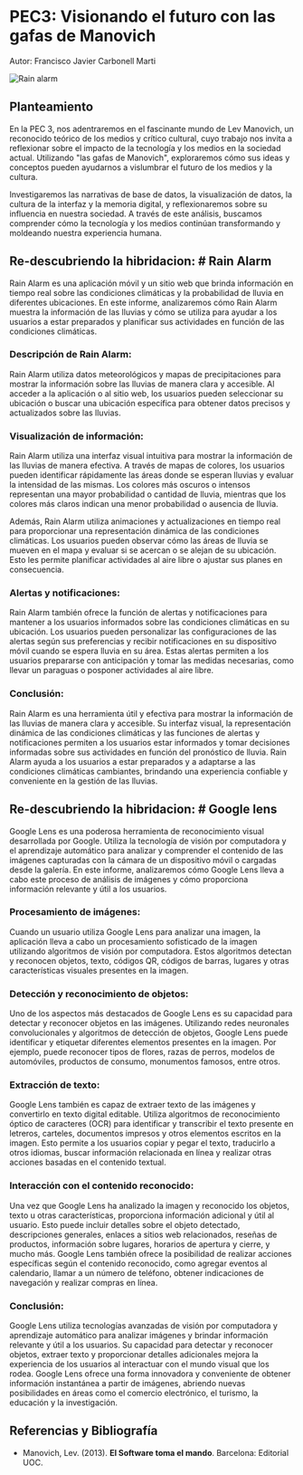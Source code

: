 # PEC3: Visionando el futuro con las gafas de Manovich 
Autor: Francisco Javier Carbonell Marti


![Rain alarm]([https://miro.medium.com/max/1400/0*9PyyNvrO2PcD3KuU.png](https://lh3.googleusercontent.com/XHPRThRNjltTfxW0mnKTplOvuO-u2O8rIsx7IugSEpARmCCrRgFE1EjsckKDPEbujvBZjy23VemvszsGmC20X-sG=w640-h400-e365-rj-sc0x00ffffff)) 





## Planteamiento


En la PEC 3, nos adentraremos en el fascinante mundo de Lev Manovich, un reconocido teórico de los medios y crítico cultural, cuyo trabajo nos invita a reflexionar sobre el impacto de la tecnología y los medios en la sociedad actual. Utilizando "las gafas de Manovich", exploraremos cómo sus ideas y conceptos pueden ayudarnos a vislumbrar el futuro de los medios y la cultura.

 Investigaremos las narrativas de base de datos, la visualización de datos, la cultura de la interfaz y la memoria digital, y reflexionaremos sobre su influencia en nuestra sociedad. A través de este análisis, buscamos comprender cómo la tecnología y los medios continúan transformando y moldeando nuestra experiencia humana.


## Re-descubriendo la hibridacion: # Rain Alarm 

Rain Alarm es una aplicación móvil y un sitio web que brinda información en tiempo real sobre las condiciones climáticas y la probabilidad de lluvia en diferentes ubicaciones. En este informe, analizaremos cómo Rain Alarm muestra la información de las lluvias y cómo se utiliza para ayudar a los usuarios a estar preparados y planificar sus actividades en función de las condiciones climáticas.

### Descripción de Rain Alarm:

Rain Alarm utiliza datos meteorológicos y mapas de precipitaciones para mostrar la información sobre las lluvias de manera clara y accesible. Al acceder a la aplicación o al sitio web, los usuarios pueden seleccionar su ubicación o buscar una ubicación específica para obtener datos precisos y actualizados sobre las lluvias.

### Visualización de información:

Rain Alarm utiliza una interfaz visual intuitiva para mostrar la información de las lluvias de manera efectiva. A través de mapas de colores, los usuarios pueden identificar rápidamente las áreas donde se esperan lluvias y evaluar la intensidad de las mismas. Los colores más oscuros o intensos representan una mayor probabilidad o cantidad de lluvia, mientras que los colores más claros indican una menor probabilidad o ausencia de lluvia.

Además, Rain Alarm utiliza animaciones y actualizaciones en tiempo real para proporcionar una representación dinámica de las condiciones climáticas. Los usuarios pueden observar cómo las áreas de lluvia se mueven en el mapa y evaluar si se acercan o se alejan de su ubicación. Esto les permite planificar actividades al aire libre o ajustar sus planes en consecuencia.

### Alertas y notificaciones:

Rain Alarm también ofrece la función de alertas y notificaciones para mantener a los usuarios informados sobre las condiciones climáticas en su ubicación. Los usuarios pueden personalizar las configuraciones de las alertas según sus preferencias y recibir notificaciones en su dispositivo móvil cuando se espera lluvia en su área. Estas alertas permiten a los usuarios prepararse con anticipación y tomar las medidas necesarias, como llevar un paraguas o posponer actividades al aire libre.

### Conclusión:

Rain Alarm es una herramienta útil y efectiva para mostrar la información de las lluvias de manera clara y accesible. Su interfaz visual, la representación dinámica de las condiciones climáticas y las funciones de alertas y notificaciones permiten a los usuarios estar informados y tomar decisiones informadas sobre sus actividades en función del pronóstico de lluvia. Rain Alarm ayuda a los usuarios a estar preparados y a adaptarse a las condiciones climáticas cambiantes, brindando una experiencia confiable y conveniente en la gestión de las lluvias.



## Re-descubriendo la hibridacion: # Google lens 

Google Lens es una poderosa herramienta de reconocimiento visual desarrollada por Google. Utiliza la tecnología de visión por computadora y el aprendizaje automático para analizar y comprender el contenido de las imágenes capturadas con la cámara de un dispositivo móvil o cargadas desde la galería. En este informe, analizaremos cómo Google Lens lleva a cabo este proceso de análisis de imágenes y cómo proporciona información relevante y útil a los usuarios.

### Procesamiento de imágenes:

Cuando un usuario utiliza Google Lens para analizar una imagen, la aplicación lleva a cabo un procesamiento sofisticado de la imagen utilizando algoritmos de visión por computadora. Estos algoritmos detectan y reconocen objetos, texto, códigos QR, códigos de barras, lugares y otras características visuales presentes en la imagen.

### Detección y reconocimiento de objetos:

Uno de los aspectos más destacados de Google Lens es su capacidad para detectar y reconocer objetos en las imágenes. Utilizando redes neuronales convolucionales y algoritmos de detección de objetos, Google Lens puede identificar y etiquetar diferentes elementos presentes en la imagen. Por ejemplo, puede reconocer tipos de flores, razas de perros, modelos de automóviles, productos de consumo, monumentos famosos, entre otros.

### Extracción de texto:

Google Lens también es capaz de extraer texto de las imágenes y convertirlo en texto digital editable. Utiliza algoritmos de reconocimiento óptico de caracteres (OCR) para identificar y transcribir el texto presente en letreros, carteles, documentos impresos y otros elementos escritos en la imagen. Esto permite a los usuarios copiar y pegar el texto, traducirlo a otros idiomas, buscar información relacionada en línea y realizar otras acciones basadas en el contenido textual.

### Interacción con el contenido reconocido:

Una vez que Google Lens ha analizado la imagen y reconocido los objetos, texto u otras características, proporciona información adicional y útil al usuario. Esto puede incluir detalles sobre el objeto detectado, descripciones generales, enlaces a sitios web relacionados, reseñas de productos, información sobre lugares, horarios de apertura y cierre, y mucho más. Google Lens también ofrece la posibilidad de realizar acciones específicas según el contenido reconocido, como agregar eventos al calendario, llamar a un número de teléfono, obtener indicaciones de navegación y realizar compras en línea.

### Conclusión:

Google Lens utiliza tecnologías avanzadas de visión por computadora y aprendizaje automático para analizar imágenes y brindar información relevante y útil a los usuarios. Su capacidad para detectar y reconocer objetos, extraer texto y proporcionar detalles adicionales mejora la experiencia de los usuarios al interactuar con el mundo visual que los rodea. Google Lens ofrece una forma innovadora y conveniente de obtener información instantánea a partir de imágenes, abriendo nuevas posibilidades en áreas como el comercio electrónico, el turismo, la educación y la investigación.

## Referencias y Bibliografía

* Manovich, Lev. (2013). **El Software toma el mando**. Barcelona: Editorial UOC. 
